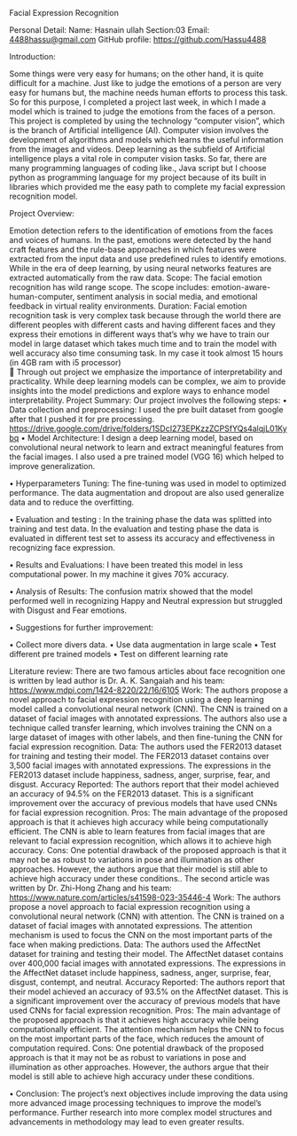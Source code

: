 Facial Expression Recognition

Personal Detail:
Name: Hasnain ullah
Section:03
Email: 4488hassu@gmail.com
GitHub profile: https://github.com/Hassu4488

Introduction:

Some things were very easy for humans; on the other hand, it is quite difficult for a machine. Just like to judge the emotions of a person are very easy for humans but, the machine needs human efforts to process this task. So for this purpose, I completed a project last week, in which I made a model which is trained to judge the emotions from the faces of a person.
This project is completed by using the technology “computer vision”, which is the branch of Artificial intelligence (AI). Computer vision involves the development of algorithms and models which learns the useful information from the images and videos. Deep learning as the subfield of Artificial intelligence plays a vital role in computer vision tasks.
So far, there are many programming languages of coding like., Java script but I choose python as programming language for my project because of its built in libraries which provided me the easy path to complete my facial expression recognition model.


Project Overview:

Emotion detection refers to the identification of emotions from the faces and voices of humans. In the past, emotions were detected by the hand craft features and the rule-base approaches in which features were extracted from the input data and use predefined rules to identify emotions. While in the era of deep learning, by using neural networks features are extracted automatically from the raw data. 
Scope:
The facial emotion recognition has wild range scope. The scope includes: emotion-aware-human-computer, sentiment analysis in social media, and emotional feedback in virtual reality environments.
Duration:
Facial emotion recognition task is very complex task because through the world there are different peoples with different casts and having different faces and they express their emotions in different ways that’s why we have to train our model in large dataset which takes much time and to train the model with well accuracy also time consuming task.
In my case it took almost 15 hours (in 4GB ram with i5 processor)  
	Through out project we emphasize the importance of interpretability and practicality. While deep learning models can be complex, we aim to provide insights into the model predictions and explore ways to enhance model interpretability. 
Project Summary:
Our project involves the following steps:
•	Data collection and preprocessing:
I used the pre built dataset from google after that I pushed it for pre processing.
https://drive.google.com/drive/folders/1SDcI273EPKzzZCPSfYQs4alqjL01Kybq 
•	Model Architecture:
I design a deep learning model, based on convolutional neural network to learn and extract meaningful features from the facial images.
I also used a pre trained model (VGG 16) which helped to improve generalization.

•	Hyperparameters Tuning:
The fine-tuning was used in model to optimized performance. The data augmentation and dropout are also used generalize data and to reduce the overfitting.

•	Evaluation and testing :
In the training phase the data was splitted into training and test data. In the evaluation and testing phase the data is evaluated in different test set to assess its accuracy and effectiveness in recognizing face expression.

•	Results and Evaluations:
I have been treated this model in less computational power. In my machine it gives 70% accuracy.

•	Analysis of Results:
The confusion matrix showed that the model performed well in recognizing Happy and Neutral expression but struggled with Disgust and Fear emotions.

•	Suggestions for further improvement:

•	Collect more divers data.
•	Use data augmentation in large scale
•	Test different pre trained models
•	Test  on different learning rate
      
Literature review:
There are two famous articles about face recognition one is written by lead author is Dr. A. K. Sangaiah and his team:
https://www.mdpi.com/1424-8220/22/16/6105 
Work: The authors propose a novel approach to facial expression recognition using a deep learning model called a convolutional neural network (CNN). The CNN is trained on a dataset of facial images with annotated expressions. The authors also use a technique called transfer learning, which involves training the CNN on a large dataset of images with other labels, and then fine-tuning the CNN for facial expression recognition.
Data: The authors used the FER2013 dataset for training and testing their model. The FER2013 dataset contains over 3,500 facial images with annotated expressions. The expressions in the FER2013 dataset include happiness, sadness, anger, surprise, fear, and disgust.
Accuracy Reported: The authors report that their model achieved an accuracy of 94.5% on the FER2013 dataset. This is a significant improvement over the accuracy of previous models that have used CNNs for facial expression recognition.
Pros: The main advantage of the proposed approach is that it achieves high accuracy while being computationally efficient. The CNN is able to learn features from facial images that are relevant to facial expression recognition, which allows it to achieve high accuracy.
Cons: One potential drawback of the proposed approach is that it may not be as robust to variations in pose and illumination as other approaches. However, the authors argue that their model is still able to achieve high accuracy under these conditions..
The second article was written by  Dr. Zhi-Hong Zhang and his team:
https://www.nature.com/articles/s41598-023-35446-4
Work:
The authors propose a novel approach to facial expression recognition using a convolutional neural network (CNN) with attention. The CNN is trained on a dataset of facial images with annotated expressions. The attention mechanism is used to focus the CNN on the most important parts of the face when making predictions.
Data:
The authors used the AffectNet dataset for training and testing their model. The AffectNet dataset contains over 400,000 facial images with annotated expressions. The expressions in the AffectNet dataset include happiness, sadness, anger, surprise, fear, disgust, contempt, and neutral.
Accuracy Reported:
The authors report that their model achieved an accuracy of 93.5% on the AffectNet dataset. This is a significant improvement over the accuracy of previous models that have used CNNs for facial expression recognition.
Pros:
The main advantage of the proposed approach is that it achieves high accuracy while being computationally efficient. The attention mechanism helps the CNN to focus on the most important parts of the face, which reduces the amount of computation required.
Cons:
One potential drawback of the proposed approach is that it may not be as robust to variations in pose and illumination as other approaches. However, the authors argue that their model is still able to achieve high accuracy under these conditions.

•	Conclusion:
The project’s next objectives include improving the data using more advanced image processing techniques to improve the model’s performance. Further research into more complex model structures and advancements in methodology may lead to even greater results.


 
 

